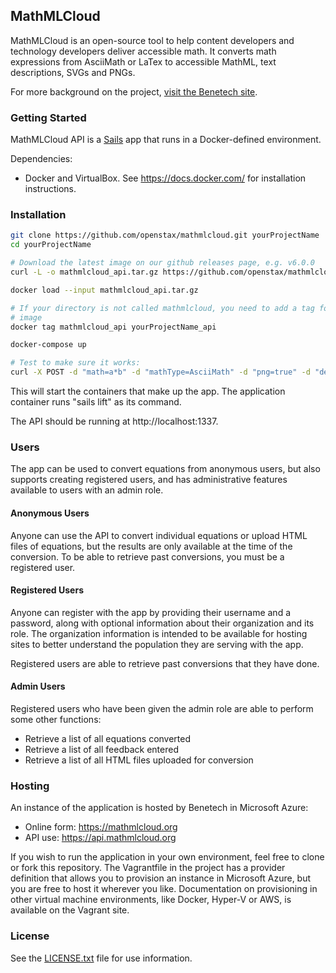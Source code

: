 ## MathMLCloud

MathMLCloud is an open-source tool to help content developers and technology developers deliver accessible math. It converts math expressions from AsciiMath or LaTex to accessible MathML, text descriptions, SVGs and PNGs.

For more background on the project, [visit the Benetech site](http://benetech.org/our-programs/literacy/born-accessible/mathml-cloud/).

### Getting Started

MathMLCloud API is a [Sails](http://sailsjs.org) app that runs in a Docker-defined environment.

Dependencies:

  - Docker and VirtualBox. See https://docs.docker.com/ for installation instructions.

### Installation

```bash
git clone https://github.com/openstax/mathmlcloud.git yourProjectName
cd yourProjectName

# Download the latest image on our github releases page, e.g. v6.0.0
curl -L -o mathmlcloud_api.tar.gz https://github.com/openstax/mathmlcloud/releases/download/v6.0.0/mathmlcloud_api.tar.gz

docker load --input mathmlcloud_api.tar.gz

# If your directory is not called mathmlcloud, you need to add a tag for the
# image
docker tag mathmlcloud_api yourProjectName_api

docker-compose up

# Test to make sure it works:
curl -X POST -d "math=a*b" -d "mathType=AsciiMath" -d "png=true" -d "description=true" http://localhost:1337/equation
```

This will start the containers that make up the app. The application container runs "sails lift" as its command.

The API should be running at http://localhost:1337.

### Users

The app can be used to convert equations from anonymous users, but also supports creating registered users, and has administrative features available to users with an admin role.

#### Anonymous Users

Anyone can use the API to convert individual equations or upload HTML files of equations, but the results are only available at the time of the conversion. To be able to retrieve past conversions, you must be a registered user.

#### Registered Users

Anyone can register with the app by providing their username and a password, along with optional information about their organization and its role. The organization information is intended to be available for hosting sites to better understand the population they are serving with the app.

Registered users are able to retrieve past conversions that they have done.

#### Admin Users

Registered users who have been given the admin role are able to perform some other functions:
* Retrieve a list of all equations converted
* Retrieve a list of all feedback entered
* Retrieve a list of all HTML files uploaded for conversion

### Hosting

An instance of the application is hosted by Benetech in Microsoft Azure:
* Online form: https://mathmlcloud.org
* API use: https://api.mathmlcloud.org

If you wish to run the application in your own environment, feel free to clone or fork this repository. The Vagrantfile in the project has a provider definition that allows you to provision an instance in Microsoft Azure, but you are free to host it wherever you like. Documentation on provisioning in other virtual machine environments, like Docker, Hyper-V or AWS, is available on the Vagrant site.

### License

See the [LICENSE.txt](LICENSE.txt) file for use information.
